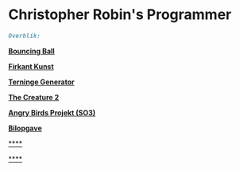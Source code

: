 # Christopher Robin's Programmer

```markdown
Overblik:
```
[**Bouncing Ball**](https://github.com/Christorob/Programmering-Christorob/tree/main/Bouncing_ball)

[**Firkant Kunst**](https://github.com/Christorob/Programmering-Christorob/tree/main/FirkantKunst)

[**Terninge Generator**](https://github.com/Christorob/Programmering-Christorob/tree/main/TerningeGenerator_Opgave)

[**The Creature 2**](https://github.com/Christorob/Programmering-Christorob/tree/main/TheCreature_2_2020)

[**Angry Birds Projekt (SO3)**](https://github.com/Christorob/Programmering-Christorob/tree/main/Angry_Birds_V2_SO3)

[**Bilopgave**](https://github.com/Christorob/Programmering-Christorob/tree/main/Bilopgave)

[****]()

[****]()

